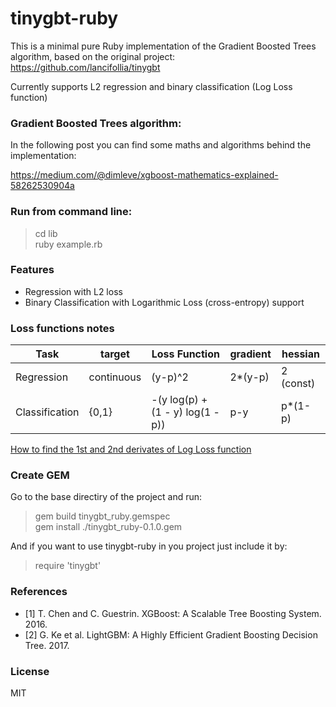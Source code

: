 # tinygbt-ruby
This is a minimal pure Ruby implementation of the Gradient Boosted Trees algorithm, based on the original project: https://github.com/lancifollia/tinygbt

Currently supports L2 regression and binary classification (Log Loss function)

### Gradient Boosted Trees algorithm: 

In the following post you can find some maths and algorithms behind the implementation:

https://medium.com/@dimleve/xgboost-mathematics-explained-58262530904a

### Run from command line: 

> cd lib <br />
> ruby example.rb

### Features

- Regression with L2 loss 
- Binary Classification with Logarithmic Loss (cross-entropy) support 

### Loss functions notes

| Task | target | Loss Function | gradient | hessian |
| --- | --- | --- | --- | --- |
| Regression | continuous | (y-p)^2 | 2*(y-p) | 2 (const)
| Classification | {0,1} | -(y log(p) + (1 - y) log(1 - p)) | p-y | p*(1-p)

[How to find the 1st and 2nd derivates of Log Loss function](https://stats.stackexchange.com/questions/231220/how-to-compute-the-gradient-and-hessian-of-logarithmic-loss-question-is-based)

### Create GEM

Go to the base directiry of the project and run:
>gem build tinygbt_ruby.gemspec <br />
>gem install ./tinygbt_ruby-0.1.0.gem <br />

And if you want to use tinygbt-ruby in you project just include it by:
> require 'tinygbt'

### References

- [1] T. Chen and C. Guestrin. XGBoost: A Scalable Tree Boosting System. 2016.
- [2] G. Ke et al. LightGBM: A Highly Efficient Gradient Boosting Decision Tree. 2017.

### License

MIT
